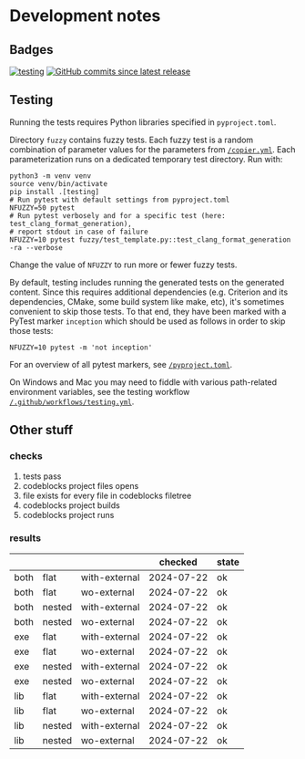 # Development notes

## Badges

[![testing](https://github.com/jspaaks/copier-template-for-c-projects/actions/workflows/testing.yml/badge.svg)](https://github.com/jspaaks/copier-template-for-c-projects/actions/workflows/testing.yml)
[![GitHub commits since latest release](https://img.shields.io/github/commits-since/jspaaks/copier-template-for-c-projects/0.1.0)](https://github.com/jspaaks/copier-template-for-c-projects/compare/0.1.0...HEAD)

## Testing

Running the tests requires Python libraries specified in `pyproject.toml`.

Directory `fuzzy` contains fuzzy tests. Each fuzzy test is a random combination of parameter values for the parameters
from [`/copier.yml`](/copier.yml). Each parameterization runs on a dedicated temporary test directory. Run with:

```shell
python3 -m venv venv
source venv/bin/activate
pip install .[testing]
# Run pytest with default settings from pyproject.toml
NFUZZY=50 pytest
# Run pytest verbosely and for a specific test (here: test_clang_format_generation),
# report stdout in case of failure
NFUZZY=10 pytest fuzzy/test_template.py::test_clang_format_generation -ra --verbose
```

Change the value of `NFUZZY` to run more or fewer fuzzy tests.

By default, testing includes running the generated tests on the generated content. Since this requires additional
dependencies (e.g. Criterion and its dependencies, CMake, some build system like make, etc), it's sometimes convenient to
skip those tests. To that end, they have been marked with a PyTest marker `inception` which should be used as follows in
order to skip those tests:

```
NFUZZY=10 pytest -m 'not inception'
```

For an overview of all pytest markers, see [`/pyproject.toml`](/pyproject.toml).

On Windows and Mac you may need to fiddle with various path-related environment variables, see the testing
workflow [`/.github/workflows/testing.yml`](/.github/workflows/testing.yml).

## Other stuff

### checks

1. tests pass
2. codeblocks project files opens
3. file exists for every file in codeblocks filetree
4. codeblocks project builds
5. codeblocks project runs

### results 

|      |        |               | checked    | state   |
| ---  | ---    | ---           | ---        | ---     |
| both | flat   | with-external | 2024-07-22 | ok      |
| both | flat   | wo-external   | 2024-07-22 | ok      |
| both | nested | with-external | 2024-07-22 | ok      |
| both | nested | wo-external   | 2024-07-22 | ok      |
| exe  | flat   | with-external | 2024-07-22 | ok      |
| exe  | flat   | wo-external   | 2024-07-22 | ok      |
| exe  | nested | with-external | 2024-07-22 | ok      |
| exe  | nested | wo-external   | 2024-07-22 | ok      |
| lib  | flat   | with-external | 2024-07-22 | ok      |
| lib  | flat   | wo-external   | 2024-07-22 | ok      |
| lib  | nested | with-external | 2024-07-22 | ok      |
| lib  | nested | wo-external   | 2024-07-22 | ok      |
